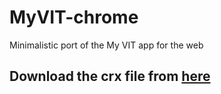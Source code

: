 # MyVIT-chrome
Minimalistic port of the My VIT app for the web
## Download the crx file from [here](https://github.com/technophilic/MyVIT-chrome/blob/master/app.crx?raw=true)
